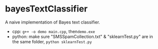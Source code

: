 # bayesTextClassifier
A naive implementation of Bayes text classifier.

* cpp: `g++ -o demo main.cpp`, then`demo.exe`
* python: make sure "SMSSpamCollection.txt" & "sklearnTest.py" are in the same folder, `python sklearnTest.py`


